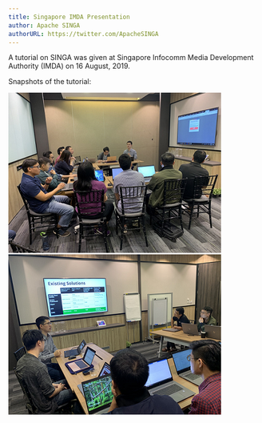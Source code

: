 ```yaml
---
title: Singapore IMDA Presentation
author: Apache SINGA
authorURL: https://twitter.com/ApacheSINGA
---
```


A tutorial on SINGA was given at Singapore Infocomm Media Development Authority (IMDA) on 16 August, 2019.

Snapshots of the tutorial:

![snapshot1](assets/imda2019_1.png) ![snapshot2](assets/imda2019_2.png)

<!--truncate-->
